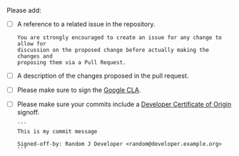 Please add:

- [ ] A reference to a related issue in the repository.

      You are strongly encouraged to create an issue for any change to allow for
      discussion on the proposed change before actually making the changes and
      proposing them via a Pull Request.

- [ ] A description of the changes proposed in the pull request.
- [ ] Please make sure to sign the
      [Google CLA](https://cla.developers.google.com/about/google-corporate).
- [ ] Please make sure your commits include a
      [Developer Certificate of Origin](https://developercertificate.org/)
      signoff.

      ```
      This is my commit message

      Signed-off-by: Random J Developer <random@developer.example.org>
      ```

